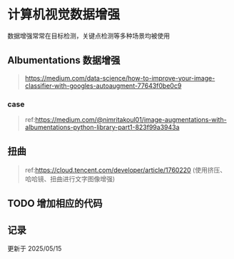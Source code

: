 # 计算机视觉数据增强
数据增强常常在目标检测，关键点检测等多种场景均被使用

## Albumentations 数据增强


> https://medium.com/data-science/how-to-improve-your-image-classifier-with-googles-autoaugment-77643f0be0c9

### case

> ref:https://medium.com/@nimritakoul01/image-augmentations-with-albumentations-python-library-part1-823f99a3943a



## 扭曲

> ref:https://cloud.tencent.com/developer/article/1760220 (使用挤压、哈哈镜、扭曲进行文字图像增强)



## TODO 增加相应的代码

## 记录
更新于 2025/05/15
